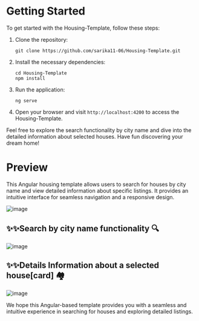 # Getting Started

To get started with the Housing-Template, follow these steps:

1. Clone the repository:

   ```
   git clone https://github.com/sarika11-06/Housing-Template.git
   ```

2. Install the necessary dependencies:

   ```
   cd Housing-Template
   npm install
   ```

3. Run the application:

   ```
   ng serve
   ```

4. Open your browser and visit `http://localhost:4200` to access the Housing-Template.

Feel free to explore the search functionality by city name and dive into the detailed information about selected houses. Have fun discovering your dream home!

# Preview

<p>This Angular housing template allows users to search for houses by city name and view detailed information about specific listings. It provides an intuitive interface for seamless navigation and a responsive design.</p>

![image](https://github.com/sarika11-06/Housing-Template/assets/89526105/5e7ce0c2-ba12-4717-b750-f78649932350)

<h2>✨✨Search by city name functionality 🔍</h2>

![image](https://github.com/sarika11-06/Housing-Template/assets/89526105/88c1320f-16b3-413a-a22c-bfc306feaf22)


<h2>✨✨Details Information about a selected house[card] 🏘</h2>

![image](https://github.com/sarika11-06/Housing-Template/assets/89526105/edf2d4b4-6912-458f-97fe-b5ef751ef2e3)

We hope this Angular-based template provides you with a seamless and intuitive experience in searching for houses and exploring detailed listings.
